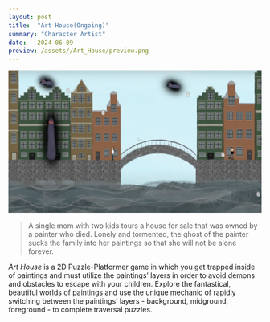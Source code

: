 ```yaml
---
layout: post
title:  "Art House(Ongoing)"
summary: "Character Artist"
date:   2024-06-09 
preview: /assets//Art_House/preview.png
---
```


![Picture 1](/assets//Art_House/front.png)

> A single mom with two kids tours a house for sale that was owned by a painter who died. Lonely and tormented, the ghost of the painter sucks the family into her paintings so that she will not be alone forever.

*Art House* is a 2D Puzzle-Platformer game in which you get trapped inside of paintings and must utilize the paintings’ layers in order to avoid demons and obstacles to escape with your children. Explore the fantastical, beautiful worlds of paintings and use the unique mechanic of rapidly switching between the paintings’ layers - background, midground, foreground - to complete traversal puzzles.